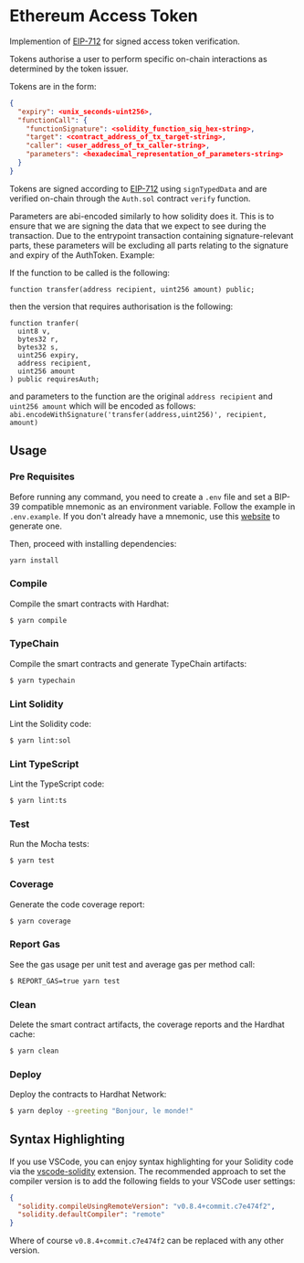# Ethereum Access Token

Implemention of [EIP-712](https://eips.ethereum.org/EIPS/eip-721) for signed access token verification.

Tokens authorise a user to perform specific on-chain interactions as determined by the token issuer.

Tokens are in the form:

```json
{
  "expiry": <unix_seconds-uint256>,
  "functionCall": {
    "functionSignature": <solidity_function_sig_hex-string>,
    "target": <contract_address_of_tx_target-string>,
    "caller": <user_address_of_tx_caller-string>,
    "parameters": <hexadecimal_representation_of_parameters-string>
  }
}
```

Tokens are signed according to [EIP-712](https://eips.ethereum.org/EIPS/eip-721) using `signTypedData` and are verified on-chain through the `Auth.sol` contract `verify` function.

Parameters are abi-encoded similarly to how solidity does it. This is to ensure that we are signing the data that we expect to see during the transaction. Due to the entrypoint transaction containing signature-relevant parts, these parameters will be excluding all parts relating to the signature and expiry of the AuthToken. Example:

If the function to be called is the following:

```solidity
function transfer(address recipient, uint256 amount) public;

```

then the version that requires authorisation is the following:

```solidity
function tranfer(
  uint8 v,
  bytes32 r,
  bytes32 s,
  uint256 expiry,
  address recipient,
  uint256 amount
) public requiresAuth;

```

and parameters to the function are the original `address recipient` and `uint256 amount` which will be encoded as follows:
`abi.encodeWithSignature('transfer(address,uint256)', recipient, amount)`

## Usage

### Pre Requisites

Before running any command, you need to create a `.env` file and set a BIP-39 compatible mnemonic as an environment
variable. Follow the example in `.env.example`. If you don't already have a mnemonic, use this [website](https://iancoleman.io/bip39/) to generate one.

Then, proceed with installing dependencies:

```sh
yarn install
```

### Compile

Compile the smart contracts with Hardhat:

```sh
$ yarn compile
```

### TypeChain

Compile the smart contracts and generate TypeChain artifacts:

```sh
$ yarn typechain
```

### Lint Solidity

Lint the Solidity code:

```sh
$ yarn lint:sol
```

### Lint TypeScript

Lint the TypeScript code:

```sh
$ yarn lint:ts
```

### Test

Run the Mocha tests:

```sh
$ yarn test
```

### Coverage

Generate the code coverage report:

```sh
$ yarn coverage
```

### Report Gas

See the gas usage per unit test and average gas per method call:

```sh
$ REPORT_GAS=true yarn test
```

### Clean

Delete the smart contract artifacts, the coverage reports and the Hardhat cache:

```sh
$ yarn clean
```

### Deploy

Deploy the contracts to Hardhat Network:

```sh
$ yarn deploy --greeting "Bonjour, le monde!"
```

## Syntax Highlighting

If you use VSCode, you can enjoy syntax highlighting for your Solidity code via the
[vscode-solidity](https://github.com/juanfranblanco/vscode-solidity) extension. The recommended approach to set the
compiler version is to add the following fields to your VSCode user settings:

```json
{
  "solidity.compileUsingRemoteVersion": "v0.8.4+commit.c7e474f2",
  "solidity.defaultCompiler": "remote"
}
```

Where of course `v0.8.4+commit.c7e474f2` can be replaced with any other version.
